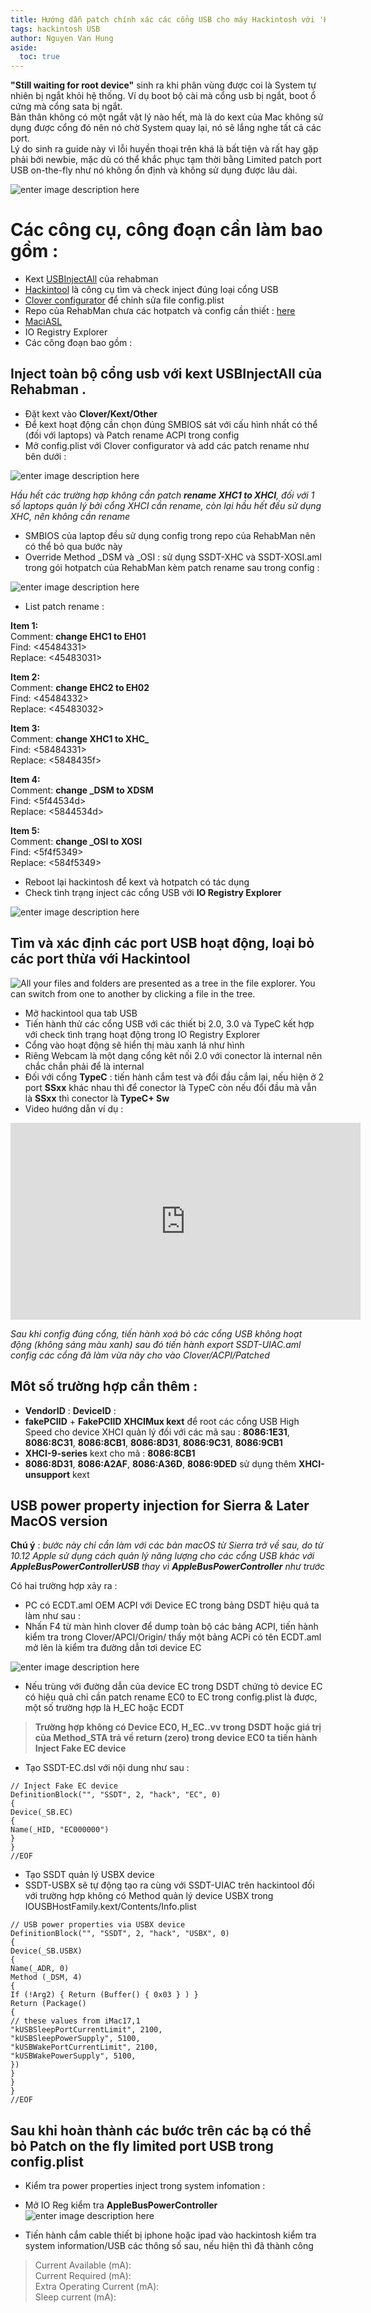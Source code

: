 ```yaml
---
title: Hướng dẫn patch chính xác các cổng USB cho máy Hackintosh với 'Hackintool'
tags: hackintosh USB
author: Nguyen Van Hung
aside:
  toc: true
---
```



**"Still waiting for root device"** sinh ra khi phân vùng được coi là System tự nhiên bị ngắt khỏi hệ thống. Ví dụ boot bộ cài mà cổng usb bị ngắt, boot ổ cứng mà cổng sata bị ngắt.  
Bản thân không có một ngắt vật lý nào hết, mà là do kext của Mac không sử dụng được cổng đó nên nó chờ System quay lại, nó sẽ lắng nghe tất cả các port.  
 Lý do sinh ra guide này vì lỗi huyền thoại trên khá là bất tiện và rất hay gặp phải bởi newbie, mặc dù có thể khắc phục tạm thời bằng Limited patch port USB on-the-fly như nó không ổn định và không sử dụng được lâu dài. 

![enter image description here](https://upanh.vn-zoom.org/images/2019/09/11/23ol9v1.jpg)

# Các công cụ, công đoạn cần làm bao gồm :

 - Kext [USBInjectAll](https://bitbucket.org/RehabMan/os-x-usb-inject-all/downloads/) của rehabman 
 - [Hackintool](https://www.tonymacx86.com/threads/release-hackintool-v2-8-0.254559/) là công cụ tìm và check inject đúng loại cổng USB
 - [Clover configurator](https://mackie100projects.altervista.org/download-clover-configurator/) để chỉnh sửa file config.plist 
 - Repo của RehabMan chưa các hotpatch và config cần thiết : [here](https://github.com/RehabMan/OS-X-Clover-Laptop-Config)
 - [MaciASL](https://bitbucket.org/RehabMan/os-x-maciasl-patchmatic/downloads/) 
 - IO Registry Explorer
 - Các công đoạn bao gồm :

## Inject toàn bộ cổng usb với kext USBInjectAll của Rehabman .

 - Đặt kext vào **Clover/Kext/Other** 
 - Để kext hoạt động cần chọn đúng SMBIOS sát với cấu hình nhất có thể (đối với laptops) và Patch rename ACPI trong config 
 - Mở config.plist với Clover configurator và add các patch rename như bên dưới : 


![enter image description here](https://upanh.vn-zoom.org/images/2019/09/11/Screen-Shot-2019-09-11-at-9.47.13-PM.png)

*Hầu hết các trường hợp không cần patch **rename  XHC1 to XHCI**, đối với 1 số laptops quản lý bởi cổng XHCI cần rename, còn lại hầu hết đều sử dụng XHC, nên không cần rename*

 - SMBIOS của laptop đều sử dụng config trong repo của RehabMan nên có thể bỏ qua bước này
 - Override Method _DSM  và _OSI : sử dụng SSDT-XHC và SSDT-XOSI.aml trong gói hotpatch của RehabMan kèm patch rename sau trong config :
 

![enter image description here](https://upanh.vn-zoom.org/images/2019/09/11/Screen-Shot-2019-09-11-at-10.00.19-PM.png)
 - List patch rename :
 
 **Item 1:**  
Comment: **change EHC1 to EH01**  
Find: <45484331>  
Replace: <45483031>  
  
**Item 2:**  
Comment: **change EHC2 to EH02**  
Find: <45484332>  
Replace: <45483032>  
  
**Item 3:**  
Comment: **change XHC1 to XHC_**  
Find: <58484331>  
Replace: <5848435f>  
  
**Item 4:**  
Comment: **change _DSM to XDSM**  
Find: <5f44534d>  
Replace: <5844534d>  
  
**Item 5:**  
Comment: **change _OSI to XOSI**  
Find: <5f4f5349>  
Replace: <584f5349>
 - Reboot lại hackintosh để kext và hotpatch có tác dụng
 - Check tình trạng inject các cổng USB với **IO Registry Explorer**
 
 ![enter image description here](https://upanh.vn-zoom.org/images/2019/09/11/uia_exclude_ss-excludeUSR1USR2-injection.png)

## Tìm và xác định các port USB hoạt động, loại bỏ các port thừa với Hackintool

![All your files and folders are presented as a tree in the file explorer. You can switch from one to another by clicking a file in the tree.](https://upanh.vn-zoom.org/images/2019/09/11/Screen-Shot-2019-09-11-at-10.12.24-PM.png)

 - Mở hackintool qua tab USB
 - Tiến hành thử các cổng USB với các thiết bị 2.0, 3.0 và TypeC kết hợp với check tình trạng hoạt động trong IO Registry Explorer
 - Cổng vào hoạt động sẽ hiển thị màu xanh lá như hình
 - Riêng Webcam là một dạng cổng kêt nối 2.0 với conector là internal nên chắc chắn phải để là internal
 - Đối với cổng **TypeC** : tiến hành cắm test và đổi đầu cắm lại, nếu hiện ở 2 port **SSxx** khác nhau thì để conector là TypeC còn nếu đổi đầu mà vẫn là **SSxx** thì conector là **TypeC+ Sw**
 - Video hướng dẫn ví dụ :

<iframe width="560" height="315" src="https://www.youtube.com/embed/VMBlKsDp23E" frameborder="0" allow="accelerometer; autoplay; encrypted-media; gyroscope; picture-in-picture" allowfullscreen></iframe>

*Sau khi config đúng cổng, tiến hành xoá bỏ các cổng USB không hoạt động (không sáng màu xanh) sau đó tiến hành export SSDT-UIAC.aml config các cổng đã làm vừa nãy cho vào Clover/ACPI/Patched*

## Môt số trường hợp cần thêm : 

 - **VendorID** : **DeviceID** : 
 - **fakePCIID** + **FakePCIID XHCIMux kext** để root các cổng USB High Speed cho device XHCI quản lý đối với các mã sau :  **8086:1E31**, **8086:8C31**, **8086:8CB1**, **8086:8D31**, **8086:9C31**, **8086:9CB1**
 - **XHCI-9-series** kext  cho mã :   **8086:8CB1**
 - **8086:8D31**, **8086:A2AF**, **8086:A36D**, **8086:9DED** sử dụng thêm **XHCI-unsupport** kext


##  USB power property injection for Sierra & Later MacOS version

**Chú ý** : *bước này chỉ cần làm với các bản macOS từ Sierra trở về sau, do từ 10.12 Apple sử dụng cách quản lý năng lượng cho các cổng USB khác với **AppleBusPowerControllerUSB** thay vì **AppleBusPowerController** như trước* 

Có hai trường hợp xảy ra : 
- PC có ECDT.aml  OEM ACPI với Device EC trong bảng DSDT hiệu quả ta làm như sau :
- Nhấn F4 từ màn hình clover để dump toàn bộ các bảng ACPI, tiến hành kiểm tra trong Clover/APCI/Origin/ thấy một bảng ACPi có tên ECDT.aml mở lên là kiểm tra đường dẫn tơi device EC

![enter image description here](https://upanh.vn-zoom.org/images/2019/09/11/Screen-Shot-2019-09-11-at-11.44.03-PM.png)

- Nếu trùng với đường dẫn của device EC trong DSDT chứng tỏ device EC có hiệu quả chỉ cần patch rename EC0 to EC trong config.plist là được, một số trường hợp là H_EC hoặc ECDT

> **Trường hợp không có Device EC0, H_EC..vv trong DSDT hoặc giá trị của Method_STA trả về return (zero) trong device EC0 ta tiến hành Inject Fake EC device**


- Tạo SSDT-EC.dsl với nội dung như sau :
```
// Inject Fake EC device
DefinitionBlock("", "SSDT", 2, "hack", "EC", 0)
{
Device(_SB.EC)
{
Name(_HID, "EC000000")
}
}
//EOF
```
- Tạo SSDT quản lý USBX device 
- SSDT-USBX sẽ tự động tạo ra cùng với SSDT-UIAC trên hackintool đối với trường hợp không có Method quản lý device USBX trong IOUSBHostFamily.kext/Contents/Info.plist
```
// USB power properties via USBX device
DefinitionBlock("", "SSDT", 2, "hack", "USBX", 0)
{
Device(_SB.USBX)
{
Name(_ADR, 0)
Method (_DSM, 4)
{
If (!Arg2) { Return (Buffer() { 0x03 } ) }
Return (Package()
{
// these values from iMac17,1
"kUSBSleepPortCurrentLimit", 2100,
"kUSBSleepPowerSupply", 5100,
"kUSBWakePortCurrentLimit", 2100,
"kUSBWakePowerSupply", 5100,
})
}
}
}
//EOF
```

## Sau khi hoàn thành các bước trên các bạ có thể bỏ Patch on the fly limited port USB trong config.plist 

- Kiểm tra power properties inject trong system infomation :
- Mở IO Reg kiểm tra **AppleBusPowerController**
![enter image description here](https://upanh.vn-zoom.org/images/2019/09/12/Screen-Shot-2019-09-12-at-10.57.28-PM.png)

- Tiến hành cắm cable thiết bị iphone hoặc ipad vào hackintosh kiểm tra system information/USB các thông số sau, nếu hiện thì đã thành công

>    Current Available (mA):      
>    Current Required (mA):    
>    Extra Operating Current (mA):    
>    Sleep current (mA):
